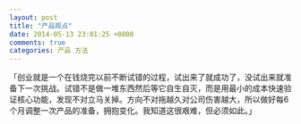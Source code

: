 ```yaml
---
layout: post
title: "产品观点"
date: 2014-05-13 23:01:25 +0800
comments: true
categories: 产品 方法 
---
```

「创业就是一个在钱烧完以前不断试错的过程，试出来了就成功了，没试出来就准备下一次挑战。试错不是做一堆东西然后等它自生自灭，而是用最小的成本快速验证核心功能，发现不对立马关掉。方向不对拖越久对公司伤害越大，所以做好每6个月调整一次产品的准备，拥抱变化。我知道这很艰难，但必须如此。」
